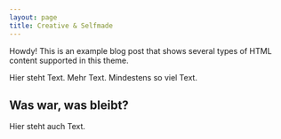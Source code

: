 ```yaml
---
layout: page
title: Creative & Selfmade
---
```


<div class="message">
  Howdy! This is an example blog post that shows several types of HTML content supported in this theme.
</div>

Hier steht Text. Mehr Text. Mindestens so viel Text.

## Was war, was bleibt?

Hier steht auch Text.

